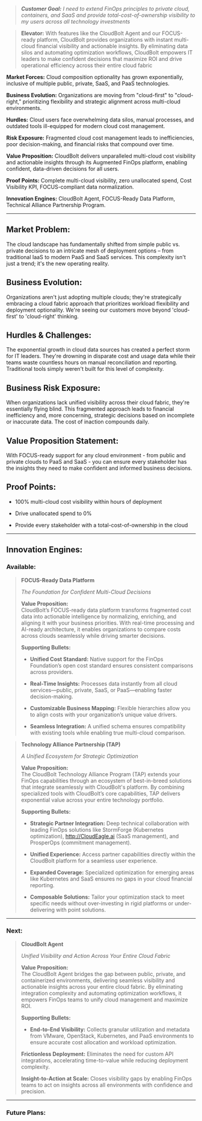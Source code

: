 > _**Customer Goal:** I need to extend FinOps principles to private cloud, containers, and SaaS and provide total-cost-of-ownership visibility to my users across all technology investments_

> **Elevator:** With features like the CloudBolt Agent and our FOCUS-ready platform, CloudBolt provides organizations with instant multi-cloud financial visibility and actionable insights. By eliminating data silos and automating optimization workflows, CloudBolt empowers IT leaders to make confident decisions that maximize ROI and drive operational efficiency across their entire cloud fabric

**Market Forces:** Cloud composition optionality has grown exponentially, inclusive of multiple public, private, SaaS, and PaaS technologies.

**Business Evolution:** Organizations are moving from "cloud-first" to "cloud-right," prioritizing flexibility and strategic alignment across multi-cloud environments.

**Hurdles:** Cloud users face overwhelming data silos, manual processes, and outdated tools ill-equipped for modern cloud cost management.

**Risk Exposure:** Fragmented cloud cost management leads to inefficiencies, poor decision-making, and financial risks that compound over time.

**Value Proposition:** CloudBolt delivers unparalleled multi-cloud cost visibility and actionable insights through its Augmented FinOps platform, enabling confident, data-driven decisions for all users.

**Proof Points:** Complete multi-cloud visibility, zero unallocated spend, Cost Visibility KPI, FOCUS-compliant data normalization.

**Innovation Engines:** CloudBolt Agent, FOCUS-Ready Data Platform, Technical Alliance Partnership Program.

---

## Market Problem:

The cloud landscape has fundamentally shifted from simple public vs. private decisions to an intricate mesh of deployment options – from traditional IaaS to modern PaaS and SaaS services. This complexity isn't just a trend; it's the new operating reality.

## Business Evolution:

Organizations aren't just adopting multiple clouds; they're strategically embracing a cloud fabric approach that prioritizes workload flexibility and deployment optionality. We're seeing our customers move beyond 'cloud-first' to 'cloud-right' thinking.

## Hurdles & Challenges:

The exponential growth in cloud data sources has created a perfect storm for IT leaders. They're drowning in disparate cost and usage data while their teams waste countless hours on manual reconciliation and reporting. Traditional tools simply weren't built for this level of complexity.

## Business Risk Exposure:

When organizations lack unified visibility across their cloud fabric, they're essentially flying blind. This fragmented approach leads to financial inefficiency and, more concerning, strategic decisions based on incomplete or inaccurate data. The cost of inaction compounds daily.

## Value Proposition Statement:

With FOCUS-ready support for any cloud environment - from public and private clouds to PaaS and SaaS - you can ensure every stakeholder has the insights they need to make confident and informed business decisions.

## Proof Points:

- 100% multi-cloud cost visibility within hours of deployment
    
- Drive unallocated spend to 0%
    
- Provide every stakeholder with a total-cost-of-ownership in the cloud
    

---

## Innovation Engines:

### Available:

> **FOCUS-Ready Data Platform**
> 
> _The Foundation for Confident Multi-Cloud Decisions_
> 
> **Value Proposition:**  
> CloudBolt’s FOCUS-ready data platform transforms fragmented cost data into actionable intelligence by normalizing, enriching, and aligning it with your business priorities. With real-time processing and AI-ready architecture, it enables organizations to compare costs across clouds seamlessly while driving smarter decisions.
> 
> **Supporting Bullets:**
> 
> - **Unified Cost Standard:** Native support for the FinOps Foundation’s open cost standard ensures consistent comparisons across providers.
>     
> - **Real-Time Insights:** Processes data instantly from all cloud services—public, private, SaaS, or PaaS—enabling faster decision-making.
>     
> - **Customizable Business Mapping:** Flexible hierarchies allow you to align costs with your organization’s unique value drivers.
>     
> - **Seamless Integration:** A unified schema ensures compatibility with existing tools while enabling true multi-cloud comparison.
>     

> **Technology Alliance Partnership (TAP)**
> 
> _A Unified Ecosystem for Strategic Optimization_
> 
> **Value Proposition:**  
> The CloudBolt Technology Alliance Program (TAP) extends your FinOps capabilities through an ecosystem of best-in-breed solutions that integrate seamlessly with CloudBolt's platform. By combining specialized tools with CloudBolt’s core capabilities, TAP delivers exponential value across your entire technology portfolio.
> 
> **Supporting Bullets:**
> 
> - **Strategic Partner Integration:** Deep technical collaboration with leading FinOps solutions like StormForge (Kubernetes optimization), http://CloudEagle.ai (SaaS management), and ProsperOps (commitment management).
>     
> - **Unified Experience:** Access partner capabilities directly within the CloudBolt platform for a seamless user experience.
>     
> - **Expanded Coverage:** Specialized optimization for emerging areas like Kubernetes and SaaS ensures no gaps in your cloud financial reporting.
>     
> - **Composable Solutions:** Tailor your optimization stack to meet specific needs without over-investing in rigid platforms or under-delivering with point solutions.
>     

---

### Next:

> **CloudBolt Agent**
> 
> _Unified Visibility and Action Across Your Entire Cloud Fabric_
> 
> **Value Proposition:**  
> The CloudBolt Agent bridges the gap between public, private, and containerized environments, delivering seamless visibility and actionable insights across your entire cloud fabric. By eliminating integration complexity and automating optimization workflows, it empowers FinOps teams to unify cloud management and maximize ROI.
> 
> **Supporting Bullets:**
> 
> - **End-to-End Visibility:** Collects granular utilization and metadata from VMware, OpenStack, Kubernetes, and PaaS environments to ensure accurate cost allocation and workload optimization.
>     
> 
> **Frictionless Deployment:** Eliminates the need for custom API integrations, accelerating time-to-value while reducing deployment complexity.
> 
> **Insight-to-Action at Scale:** Closes visibility gaps by enabling FinOps teams to act on insights across all environments with confidence and precision.

---

### Future Plans: